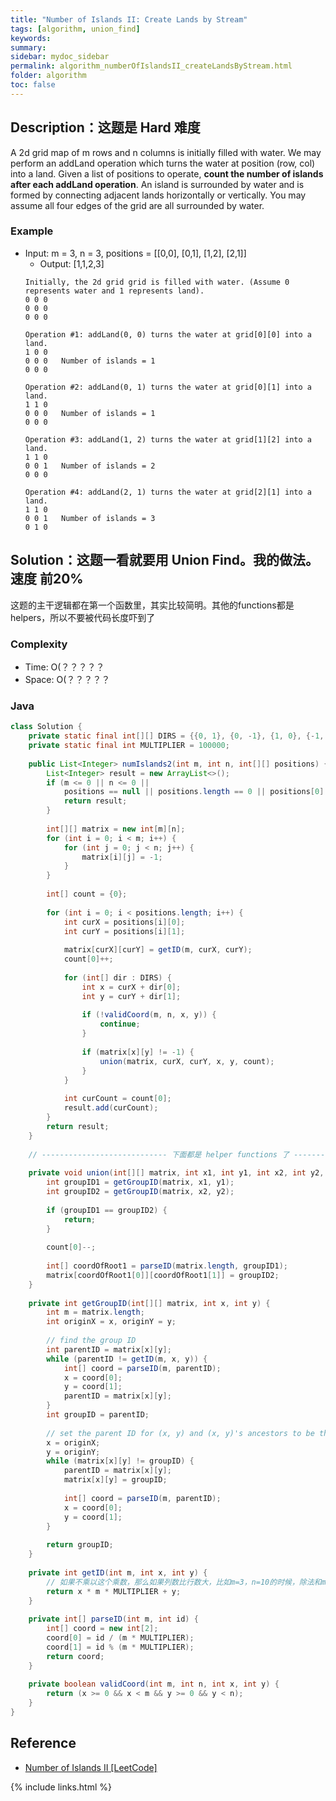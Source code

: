```yaml
---
title: "Number of Islands II: Create Lands by Stream"
tags: [algorithm, union_find]
keywords:
summary:
sidebar: mydoc_sidebar
permalink: algorithm_numberOfIslandsII_createLandsByStream.html
folder: algorithm
toc: false
---
```


## Description：这题是 Hard 难度
A 2d grid map of m rows and n columns is initially filled with water. We may perform an addLand operation which turns the water at position (row, col) into a land. Given a list of positions to operate, **count the number of islands after each addLand operation**. An island is surrounded by water and is formed by connecting adjacent lands horizontally or vertically. You may assume all four edges of the grid are all surrounded by water.

### Example
* Input: m = 3, n = 3, positions = [[0,0], [0,1], [1,2], [2,1]]
  * Output: [1,1,2,3]
  ```
  Initially, the 2d grid grid is filled with water. (Assume 0 represents water and 1 represents land).
  0 0 0
  0 0 0
  0 0 0
  
  Operation #1: addLand(0, 0) turns the water at grid[0][0] into a land.
  1 0 0
  0 0 0   Number of islands = 1
  0 0 0
  
  Operation #2: addLand(0, 1) turns the water at grid[0][1] into a land.
  1 1 0
  0 0 0   Number of islands = 1
  0 0 0
  
  Operation #3: addLand(1, 2) turns the water at grid[1][2] into a land.
  1 1 0
  0 0 1   Number of islands = 2
  0 0 0

  Operation #4: addLand(2, 1) turns the water at grid[2][1] into a land.
  1 1 0
  0 0 1   Number of islands = 3
  0 1 0
  ```

## Solution：这题一看就要用 Union Find。我的做法。速度 前20%
这题的主干逻辑都在第一个函数里，其实比较简明。其他的functions都是helpers，所以不要被代码长度吓到了

### Complexity
* Time: O(？？？？？
* Space: O(？？？？？

### Java
```java
class Solution {
    private static final int[][] DIRS = {{0, 1}, {0, -1}, {1, 0}, {-1, 0}};
    private static final int MULTIPLIER = 100000;
    
    public List<Integer> numIslands2(int m, int n, int[][] positions) {
        List<Integer> result = new ArrayList<>();
        if (m <= 0 || n <= 0 || 
            positions == null || positions.length == 0 || positions[0].length == 0) {
            return result;
        }
        
        int[][] matrix = new int[m][n];
        for (int i = 0; i < m; i++) {
            for (int j = 0; j < n; j++) {
                matrix[i][j] = -1;
            }
        }
        
        int[] count = {0};
        
        for (int i = 0; i < positions.length; i++) {
            int curX = positions[i][0];
            int curY = positions[i][1];
            
            matrix[curX][curY] = getID(m, curX, curY);
            count[0]++;
            
            for (int[] dir : DIRS) {
                int x = curX + dir[0];
                int y = curY + dir[1];
                
                if (!validCoord(m, n, x, y)) {
                    continue;
                }
                
                if (matrix[x][y] != -1) {
                    union(matrix, curX, curY, x, y, count);
                }
            }
            
            int curCount = count[0];
            result.add(curCount);
        }
        return result;
    }
    
    // ---------------------------- 下面都是 helper functions 了 -------------------------------
    
    private void union(int[][] matrix, int x1, int y1, int x2, int y2, int[] count) {
        int groupID1 = getGroupID(matrix, x1, y1);
        int groupID2 = getGroupID(matrix, x2, y2);
        
        if (groupID1 == groupID2) {
            return;
        }
        
        count[0]--;
        
        int[] coordOfRoot1 = parseID(matrix.length, groupID1);
        matrix[coordOfRoot1[0]][coordOfRoot1[1]] = groupID2;
    }
    
    private int getGroupID(int[][] matrix, int x, int y) {
        int m = matrix.length;
        int originX = x, originY = y;
        
        // find the group ID
        int parentID = matrix[x][y];
        while (parentID != getID(m, x, y)) {
            int[] coord = parseID(m, parentID);
            x = coord[0];
            y = coord[1];
            parentID = matrix[x][y];
        }
        int groupID = parentID;
        
        // set the parent ID for (x, y) and (x, y)'s ancestors to be the group ID
        x = originX;
        y = originY;
        while (matrix[x][y] != groupID) {
            parentID = matrix[x][y];
            matrix[x][y] = groupID;
            
            int[] coord = parseID(m, parentID);
            x = coord[0];
            y = coord[1];
        }
        
        return groupID;
    }
    
    private int getID(int m, int x, int y) {
        // 如果不乘以这个乘数，那么如果列数比行数大，比如m=3，n=10的时候，除法和mod就无法确保得到正确的行列数
        return x * m * MULTIPLIER + y; 
    }
    
    private int[] parseID(int m, int id) {
        int[] coord = new int[2];
        coord[0] = id / (m * MULTIPLIER);
        coord[1] = id % (m * MULTIPLIER);
        return coord;
    }
    
    private boolean validCoord(int m, int n, int x, int y) {
        return (x >= 0 && x < m && y >= 0 && y < n);
    }
}
```

## Reference
* [Number of Islands II [LeetCode]](https://leetcode.com/problems/number-of-islands-ii/description/)

{% include links.html %}
